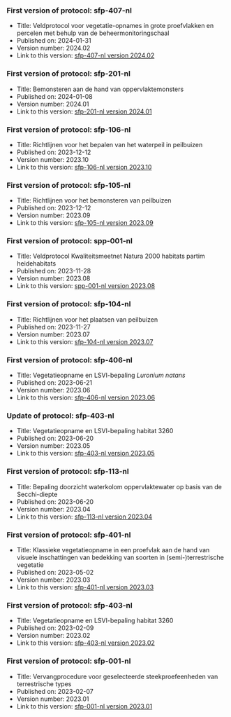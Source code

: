 ### First version of protocol: sfp-407-nl

- Title: Veldprotocol voor vegetatie-opnames in grote proefvlakken en percelen met behulp van de beheermonitoringschaal
- Published on: 2024-01-31
- Version number: 2024.02
- Link to this version: [sfp-407-nl version 2024.02](2024.02/index.html)

### First version of protocol: sfp-201-nl

- Title: Bemonsteren aan de hand van oppervlaktemonsters
- Published on: 2024-01-08
- Version number: 2024.01
- Link to this version: [sfp-201-nl version 2024.01](2024.01/index.html)

### First version of protocol: sfp-106-nl

- Title: Richtlijnen voor het bepalen van het waterpeil in peilbuizen
- Published on: 2023-12-12
- Version number: 2023.10
- Link to this version: [sfp-106-nl version 2023.10](2023.10/index.html)

### First version of protocol: sfp-105-nl

- Title: Richtlijnen voor het bemonsteren van peilbuizen
- Published on: 2023-12-12
- Version number: 2023.09
- Link to this version: [sfp-105-nl version 2023.09](2023.09/index.html)

### First version of protocol: spp-001-nl

- Title: Veldprotocol Kwaliteitsmeetnet Natura 2000 habitats partim heidehabitats
- Published on: 2023-11-28
- Version number: 2023.08
- Link to this version: [spp-001-nl version 2023.08](2023.08/index.html)

### First version of protocol: sfp-104-nl

- Title: Richtlijnen voor het plaatsen van peilbuizen
- Published on: 2023-11-27
- Version number: 2023.07
- Link to this version: [sfp-104-nl version 2023.07](2023.07/index.html)

### First version of protocol: sfp-406-nl

- Title: Vegetatieopname en LSVI-bepaling *Luronium natans*
- Published on: 2023-06-21
- Version number: 2023.06
- Link to this version: [sfp-406-nl version 2023.06](2023.06/index.html)

### Update of protocol: sfp-403-nl

- Title: Vegetatieopname en LSVI-bepaling habitat 3260
- Published on: 2023-06-20
- Version number: 2023.05
- Link to this version: [sfp-403-nl version 2023.05](2023.05/index.html)

### First version of protocol: sfp-113-nl

- Title: Bepaling doorzicht waterkolom oppervlaktewater op basis van de Secchi-diepte
- Published on: 2023-06-20
- Version number: 2023.04
- Link to this version: [sfp-113-nl version 2023.04](2023.04/index.html)

### First version of protocol: sfp-401-nl

- Title: Klassieke vegetatieopname in een proefvlak aan de hand van visuele inschattingen van bedekking van soorten in (semi-)terrestrische vegetatie
- Published on: 2023-05-02
- Version number: 2023.03
- Link to this version: [sfp-401-nl version 2023.03](2023.03/index.html)

### First version of protocol: sfp-403-nl

- Title: Vegetatieopname en LSVI-bepaling habitat 3260
- Published on: 2023-02-09
- Version number: 2023.02
- Link to this version: [sfp-403-nl version 2023.02](2023.02/index.html)

### First version of protocol: sfp-001-nl

- Title: Vervangprocedure voor geselecteerde steekproefeenheden van terrestrische types
- Published on: 2023-02-07
- Version number: 2023.01
- Link to this version: [sfp-001-nl version 2023.01](2023.01/index.html)

<!--One entry for each release describing the generic changes since the previous release.
e.g. (sort most recent first)

- 2020.03
    - sfp-403_shorttitle_nl (first version)
    - sfp-403_shorttitle_en (first version)
- 2020.02
    - sfp-402_shorttitle_nl (update)
- 2020.01
    - sfp-402_shorttitle_nl (first version)
-->
